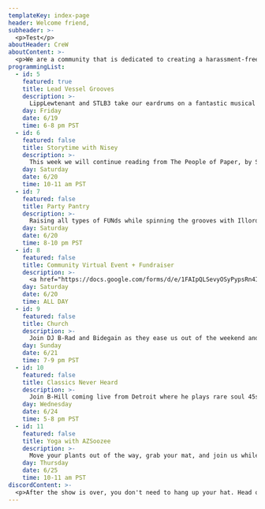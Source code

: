 ```yaml
---
templateKey: index-page
header: Welcome friend,
subheader: >-
  <p>Test</p>
aboutHeader: CreW
aboutContent: >-
  <p>We are a community that is dedicated to creating a harassment-free experience for everyone, regardless of age, body size, visible or invisible disability, ethnicity, sex characteristics, gender identity and expression, level of experience, education, socio-economic status, nationality, personal appearance, race, religion, or sexual identity and orientation.<br><br>We pledge to act and interact in ways that contribute to an open, welcoming, diverse, inclusive, and healthy space.<p>
programmingList:
  - id: 5
    featured: true
    title: Lead Vessel Grooves 
    description: >-
      LippLewtenant and STLB3 take our eardrums on a fantastic musical voyage with funky drums and heavy shit.
    day: Friday
    date: 6/19
    time: 6-8 pm PST
  - id: 6
    featured: false
    title: Storytime with Nisey
    description: >-
      This week we will continue reading from The People of Paper, by Salvador Plascencia.
    day: Saturday
    date: 6/20
    time: 10-11 am PST
  - id: 7
    featured: false
    title: Party Pantry
    description: >-
      Raising all types of FUNds while spinning the grooves with Illordess and Freaky Outty! 
    day: Saturday
    date: 6/20
    time: 8-10 pm PST
  - id: 8
    featured: false
    title: Community Virtual Event + Fundraiser
    description: >-
      <a href="https://docs.google.com/forms/d/e/1FAIpQLSevyOSyPypsRn4Ioi-lTljYMfUuOtq3iVOdfsF_gswmo8B9kA/viewform">Donate goods or services</a> to be part of a silent action, create content, and <a href="https://docs.google.com/forms/d/e/1FAIpQLSe0ZjFsVhmMQI0LV-cSqWTR_9CvGBt3uX222z-Zulpmx8Fb4Q/viewform">signup to participate</a> in this all day event.
    day: Saturday
    date: 6/20
    time: ALL DAY
  - id: 9
    featured: false
    title: Church
    description: >-
      Join DJ B-Rad and Bidegain as they ease us out of the weekend and lift our spirits with soulful tunes and dope cartoons.
    day: Sunday
    date: 6/21
    time: 7-9 pm PST
  - id: 10
    featured: false
    title: Classics Never Heard
    description: >-
      Join B-Hill coming live from Detroit where he plays rare soul 45s. Perfect for the outsiders and fort builders.
    day: Wednesday
    date: 6/24
    time: 5-8 pm PST
  - id: 11
    featured: false
    title: Yoga with AZSoozee
    description: >-
      Move your plants out of the way, grab your mat, and join us while Suze guides us through a sequence of yoga poses. Beginners welcome and encouraged.
    day: Thursday
    date: 6/25
    time: 10-11 am PST
discordContent: >-
  <p>After the show is over, you don't need to hang up your hat. Head over to our new Discord channel to chat! Please take the time to <a href="/resources">make yourself familiar with our Code of Conduct</a> before you dive in.</p>
---
```

